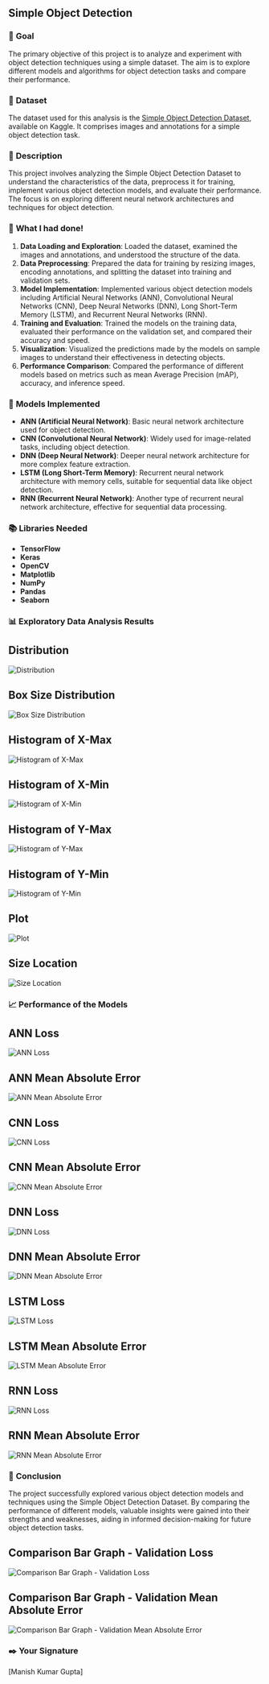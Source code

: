 ## **Simple Object Detection**

### 🎯 **Goal**

The primary objective of this project is to analyze and experiment with object detection techniques using a simple dataset. The aim is to explore different models and algorithms for object detection tasks and compare their performance.

### 🧵 **Dataset**

The dataset used for this analysis is the [Simple Object Detection Dataset](https://www.kaggle.com/datasets/kishanj/simple-object-detection/data), available on Kaggle. It comprises images and annotations for a simple object detection task.

### 🧾 **Description**

This project involves analyzing the Simple Object Detection Dataset to understand the characteristics of the data, preprocess it for training, implement various object detection models, and evaluate their performance. The focus is on exploring different neural network architectures and techniques for object detection.

### 🧮 **What I had done!**

1. **Data Loading and Exploration**: Loaded the dataset, examined the images and annotations, and understood the structure of the data.
2. **Data Preprocessing**: Prepared the data for training by resizing images, encoding annotations, and splitting the dataset into training and validation sets.
3. **Model Implementation**: Implemented various object detection models including Artificial Neural Networks (ANN), Convolutional Neural Networks (CNN), Deep Neural Networks (DNN), Long Short-Term Memory (LSTM), and Recurrent Neural Networks (RNN).
4. **Training and Evaluation**: Trained the models on the training data, evaluated their performance on the validation set, and compared their accuracy and speed.
5. **Visualization**: Visualized the predictions made by the models on sample images to understand their effectiveness in detecting objects.
6. **Performance Comparison**: Compared the performance of different models based on metrics such as mean Average Precision (mAP), accuracy, and inference speed.

### 🚀 **Models Implemented**

- **ANN (Artificial Neural Network)**: Basic neural network architecture used for object detection.
- **CNN (Convolutional Neural Network)**: Widely used for image-related tasks, including object detection.
- **DNN (Deep Neural Network)**: Deeper neural network architecture for more complex feature extraction.
- **LSTM (Long Short-Term Memory)**: Recurrent neural network architecture with memory cells, suitable for sequential data like object detection.
- **RNN (Recurrent Neural Network)**: Another type of recurrent neural network architecture, effective for sequential data processing.

### 📚 **Libraries Needed**

- **TensorFlow**
- **Keras**
- **OpenCV**
- **Matplotlib**
- **NumPy**
- **Pandas**
- **Seaborn**

### 📊 **Exploratory Data Analysis Results**




## Distribution

![Distribution](https://github.com/manishh12/DL-Simplified/blob/main/Simple%20Object%20Detection/Images/Distribution.png)



## Box Size Distribution

![Box Size Distribution](https://github.com/manishh12/DL-Simplified/blob/main/Simple%20Object%20Detection/Images/box-size-didtribution.png)

## Histogram of X-Max

![Histogram of X-Max](https://github.com/manishh12/DL-Simplified/blob/main/Simple%20Object%20Detection/Images/histogram-xmax.png)

## Histogram of X-Min

![Histogram of X-Min](https://github.com/manishh12/DL-Simplified/blob/main/Simple%20Object%20Detection/Images/histogram-xmin.png)

## Histogram of Y-Max

![Histogram of Y-Max](https://github.com/manishh12/DL-Simplified/blob/main/Simple%20Object%20Detection/Images/histogram-ymax.png)

## Histogram of Y-Min

![Histogram of Y-Min](https://github.com/manishh12/DL-Simplified/blob/main/Simple%20Object%20Detection/Images/histogram-ymin.png)

## Plot

![Plot](https://github.com/manishh12/DL-Simplified/blob/main/Simple%20Object%20Detection/Images/plot.png)

## Size Location

![Size Location](https://github.com/manishh12/DL-Simplified/blob/main/Simple%20Object%20Detection/Images/size-location.png)



### 📈 **Performance of the Models**

## ANN Loss

![ANN Loss](https://github.com/manishh12/DL-Simplified/blob/main/Simple%20Object%20Detection/Images/ANN_loss.png)

## ANN Mean Absolute Error

![ANN Mean Absolute Error](https://github.com/manishh12/DL-Simplified/blob/main/Simple%20Object%20Detection/Images/ANN_mae.png)

## CNN Loss

![CNN Loss](https://github.com/manishh12/DL-Simplified/blob/main/Simple%20Object%20Detection/Images/CNN_loss.png)

## CNN Mean Absolute Error

![CNN Mean Absolute Error](https://github.com/manishh12/DL-Simplified/blob/main/Simple%20Object%20Detection/Images/CNN_mae.png)

## DNN Loss

![DNN Loss](https://github.com/manishh12/DL-Simplified/blob/main/Simple%20Object%20Detection/Images/DNN_loss.png)

## DNN Mean Absolute Error

![DNN Mean Absolute Error](https://github.com/manishh12/DL-Simplified/blob/main/Simple%20Object%20Detection/Images/DNN_mae.png)

## LSTM Loss

![LSTM Loss](https://github.com/manishh12/DL-Simplified/blob/main/Simple%20Object%20Detection/Images/LSTM_loss.png)

## LSTM Mean Absolute Error

![LSTM Mean Absolute Error](https://github.com/manishh12/DL-Simplified/blob/main/Simple%20Object%20Detection/Images/LSTM_mae.png)

## RNN Loss

![RNN Loss](https://github.com/manishh12/DL-Simplified/blob/main/Simple%20Object%20Detection/Images/RNN_loss.png)

## RNN Mean Absolute Error

![RNN Mean Absolute Error](https://github.com/manishh12/DL-Simplified/blob/main/Simple%20Object%20Detection/Images/RNN_mae.png)

### 📢 **Conclusion**

The project successfully explored various object detection models and techniques using the Simple Object Detection Dataset. By comparing the performance of different models, valuable insights were gained into their strengths and weaknesses, aiding in informed decision-making for future object detection tasks.

## Comparison Bar Graph - Validation Loss

![Comparison Bar Graph - Validation Loss](https://github.com/manishh12/DL-Simplified/blob/main/Simple%20Object%20Detection/Images/comparison_bar_graph_val_loss.png)

## Comparison Bar Graph - Validation Mean Absolute Error

![Comparison Bar Graph - Validation Mean Absolute Error](https://github.com/manishh12/DL-Simplified/blob/main/Simple%20Object%20Detection/Images/comparison_bar_graph_val_mae.png)

### ✒️ **Your Signature**

[Manish Kumar Gupta]
